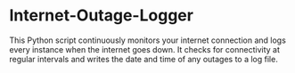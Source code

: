 # Internet-Outage-Logger
This Python script continuously monitors your internet connection and logs every instance when the internet goes down. It checks for connectivity at regular intervals and writes the date and time of any outages to a log file.
